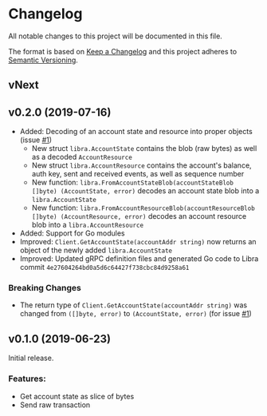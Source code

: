 Changelog
=========

All notable changes to this project will be documented in this file.

The format is based on [Keep a Changelog](http://keepachangelog.com/en/1.0.0/) and this project adheres to [Semantic Versioning](http://semver.org/spec/v2.0.0.html).

vNext
-----

v0.2.0 (2019-07-16)
-------------------

- Added: Decoding of an account state and resource into proper objects (issue [#1](https://github.com/philippgille/libra-sdk-go/issues/1))
  - New struct `libra.AccountState` contains the blob (raw bytes) as well as a decoded `AccountResource`
  - New struct `libra.AccountResource` contains the account's balance, auth key, sent and received events, as well as sequence number
  - New function: `libra.FromAccountStateBlob(accountStateBlob []byte) (AccountState, error)` decodes an account state blob into a `libra.AccountState`
  - New function: `libra.FromAccountResourceBlob(accountResourceBlob []byte) (AccountResource, error)` decodes an account resource blob into a `libra.AccountResource`
- Added: Support for Go modules
- Improved: `Client.GetAccountState(accountAddr string)` now returns an object of the newly added `libra.AccountState`
- Improved: Updated gRPC definition files and generated Go code to Libra commit `4e27604264bd0a5d6c64427f738cbc84d9258a61`

### Breaking Changes

- The return type of `Client.GetAccountState(accountAddr string)` was changed from `([]byte, error)` to `(AccountState, error)` (for issue [#1](https://github.com/philippgille/libra-sdk-go/issues/1))

v0.1.0 (2019-06-23)
-------------------

Initial release.

### Features:

- Get account state as slice of bytes
- Send raw transaction
